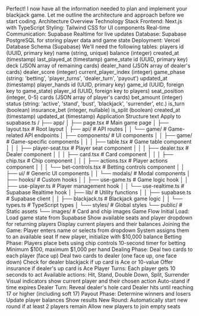 Perfect! I now have all the information needed to plan and implement your blackjack game. Let me outline the architecture and approach before we start coding.
Architecture Overview
Technology Stack
Frontend: Next.js with TypeScript
Styling: Tailwind CSS for UI components
Real-time Communication: Supabase Realtime for live updates
Database: Supabase PostgreSQL for storing player data and game state
Deployment: Vercel
Database Schema (Supabase)
We'll need the following tables:
players
id (UUID, primary key)
name (string, unique)
balance (integer)
created_at (timestamp)
last_played_at (timestamp)
game_state
id (UUID, primary key)
deck (JSON array of remaining cards)
dealer_hand (JSON array of dealer's cards)
dealer_score (integer)
current_player_index (integer)
game_phase (string: 'betting', 'player_turns', 'dealer_turn', 'payout')
updated_at (timestamp)
player_hands
id (UUID, primary key)
game_id (UUID, foreign key to game_state)
player_id (UUID, foreign key to players)
seat_position (integer, 0-5)
cards (JSON array of player's cards)
bet_amount (integer)
status (string: 'active', 'stand', 'bust', 'blackjack', 'surrender', etc.)
is_turn (boolean)
insurance_bet (integer, nullable)
is_split (boolean)
created_at (timestamp)
updated_at (timestamp)
Application Structure
text
Apply to supabase.ts
/
├── app/
│   ├── page.tsx                 # Main game page
│   ├── layout.tsx               # Root layout
│   ├── api/                     # API routes
│   │   └── game/                # Game-related API endpoints
│   ├── components/              # UI components
│   │   ├── game/                # Game-specific components
│   │   │   ├── table.tsx        # Game table component
│   │   │   ├── player-seat.tsx  # Player seat component
│   │   │   ├── dealer.tsx       # Dealer component
│   │   │   ├── card.tsx         # Card component
│   │   │   ├── chip.tsx         # Chip component
│   │   │   ├── actions.tsx      # Player actions component
│   │   │   └── bet-controls.tsx # Betting controls component
│   │   ├── ui/                  # Generic UI components
│   │   └── modals/              # Modal components
│   ├── hooks/                   # Custom hooks
│   │   ├── use-game.ts          # Game logic hook
│   │   ├── use-player.ts        # Player management hook
│   │   └── use-realtime.ts      # Supabase Realtime hook
│   ├── lib/                     # Utility functions
│   │   ├── supabase.ts          # Supabase client
│   │   ├── blackjack.ts         # Blackjack game logic
│   │   └── types.ts             # TypeScript types
│   └── styles/                  # Global styles
└── public/                      # Static assets
    └── images/                  # Card and chip images
Game Flow
Initial Load:
Load game state from Supabase
Show available seats and player dropdown for returning players
Display current players and their balances
Joining the Game:
Player enters name or selects from dropdown
System assigns them to an available seat
If new player, initialize with $10,000 balance
Betting Phase:
Players place bets using chip controls
10-second timer for betting
Minimum $100, maximum $1,000 per hand
Dealing Phase:
Deal two cards to each player (face up)
Deal two cards to dealer (one face up, one face down)
Check for dealer blackjack if up card is Ace or 10-value
Offer insurance if dealer's up card is Ace
Player Turns:
Each player gets 10 seconds to act
Available actions: Hit, Stand, Double Down, Split, Surrender
Visual indicators show current player and their chosen action
Auto-stand if time expires
Dealer Turn:
Reveal dealer's hole card
Dealer hits until reaching 17 or higher (including soft 17)
Payout Phase:
Determine winners and losers
Update player balances
Show results
New Round:
Automatically start new round if at least 2 players remain
Allow new players to join empty seats

